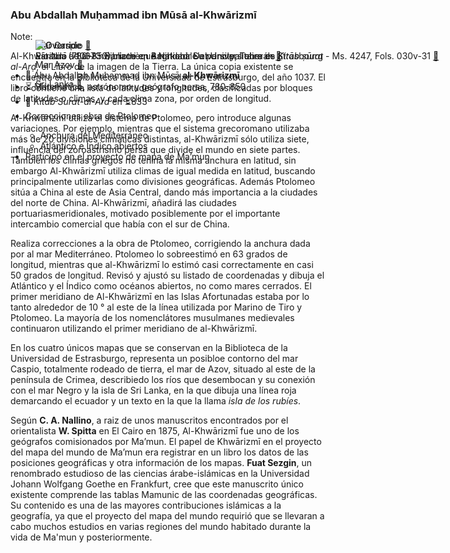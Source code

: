 ### Abu Abdallah Muḥammad ibn Mūsā al-Khwārizmī

<div class="containerSlide">
	<div class="layout-2col fragment fade-out" style="position:absolute;" data-fragment-index="0">
		<figure>
			<img class="plain" data-src="images/khwarizmi.png" alt="Override">
			<figcaption>
				Estatua de al-Khwarizmi en Amirkabir University, Teherán
				<a href="https://commons.wikimedia.org/wiki/File:Khwarizmi_Amirkabir_University_of_Technology.png" target="_blank">🔗</a>
			</figcaption>
		</figure>
		<ul>
			<li>👳 Abu Abdallah Muḥammad ibn Mūsā <strong>al-Khwārizmī</strong></li>
			<li>⏳ Matemático, astrónomo y geógrafo persa, 780-850</li>
			<li>📕 <em>Kitab Surat-al-Ard</em> en ⏳833</li>
			<li>Correcciones obra de Ptolomeo</li>
			<ul>
				<li>Anchura del Mediterráneo</li>
				<li>Atlántico e Índico abiertos</li>
			</ul>
			<li>Participó en el proyecto de mapa de Ma’mun</li>
		</ul>
	</div>
	<div class="layout-3col fragment fade-in-then-out" style="position:absolute;" data-fragment-index="0">
		<figure>
			<img class="plain"  data-src="images/khwarizmi-caspio.jpg" alt="" title="">
			<figcaption>
				Mar Caspio 
				<a 
					href="https://bvmm.irht.cnrs.fr/iiif/17086/canvas/canvas-1421993/view" 
					target="_blank" title="Mar Caspio - 1037 - Bibliothèque Nationale et Universitaire de Strasbourg - Ms. 4247, Fold 021v">🔗
				</a>
			</figcaption>
		</figure>
		<figure>
			<img class="plain" data-src="images/khwarizmi-azov.jpg" alt="" title="">
			<figcaption>
				Mar Azov 
				<a href="https://bvmm.irht.cnrs.fr/iiif/17086/canvas/canvas-1421997/view" 
					target="_blank" 
					title="Mar Caspio - 1037 - Bibliothèque Nationale et Universitaire de Strasbourg - Ms. 4247, Fold 047v">🔗
				</a>
			</figcaption>
		</figure>
		<figure>
			<img class="plain" data-src="images/khwarizmi-srilanka.jpg" alt="" title="">
			<figcaption>
				Sri Lanka 
				<a href="https://bvmm.irht.cnrs.fr/iiif/17086/canvas/canvas-1421991/view" 
					target="_blank" 
					title="Mar Caspio - 1037 - Bibliothèque Nationale et Universitaire de Strasbourg - Ms. 4247, Fold 011v">🔗
				</a>
			</figcaption>
		</figure>
	</div>
	<div class="layout-1col fragment fade-in" style="position:absolute;" data-fragment-index="1">
		<figure>
					<img class="plain" style="max-height:55vh" data-src="images/khwarizmi-nilo.jpg" alt="Override">
					<figcaption>
						Río Nilo - 1037 - Bibliothèque Nationale et Universitaire de Strasbourg - Ms. 4247, Fols. 030v-31 
						<a href="https://bvmm.irht.cnrs.fr/iiif/17086/canvas/canvas-1421995/view" target="_blank">🔗</a>
					</figcaption>
		</figure>
	</div>	
</div>

						
Note:

Al-Khwārizmī (780-850), nace en  Baghdad. Su principal obra es *Kitāb ṣūrat al-Arḍ*, el Libro de la imagen de la Tierra. La única copia existente se encuentra en la Biblioteca de la Universidad de Estrasburgo, del año 1037. El libro contiene una lista de latitudes y longitudes, clasificadas por bloques de latitudes o climas, y cada clima zona, por orden de longitud. 

Al-Khwārizmī utiliza el sistema de Ptolomeo, pero introduce algunas variaciones. Por ejemplo, mientras que el sistema grecoromano utilizaba más de 20 divisiones climáticas distintas, al-Khwārizmī sólo utiliza siete, influencia del zoroastrismo persa que divide el mundo en siete partes. También los climas griegos no tenína la misma anchura en latitud, sin embargo  Al-Khwārizmī utiliza climas de igual medida en latitud, buscando principalmente utilizarlas como divisiones geográficas. Además  Ptolomeo sitúa a China al este de Asia Central, dando más importancia a la ciudades del norte de China. Al-Khwārizmī, añadirá las ciudades portuariasmeridionales, motivado posiblemente por el importante intercambio comercial que había con el sur de China.

Realiza correcciones a la obra de Ptolomeo, corrigiendo la anchura dada por al mar Mediterráneo. Ptolomeo lo sobreestimó en 63 grados de longitud, mientras que al-Khwārizmī lo estimó casi correctamente en casi 50 grados de longitud. Revisó y ajustó su listado de coordenadas y dibuja el Atlántico y el Índico como océanos abiertos, no como mares cerrados. El primer meridiano de Al-Khwārizmī en las Islas Afortunadas estaba por lo tanto alrededor de 10 ° al este de la línea utilizada por Marino de Tiro y Ptolomeo. La mayoría de los nomenclátores musulmanes medievales continuaron utilizando el primer meridiano de al-Khwārizmī.

En los cuatro únicos mapas que se conservan en la Biblioteca de la Universidad de Estrasburgo, representa un posibloe contorno del mar Caspio, totalmente rodeado de tierra, el mar de Azov, situado al este de la península de Crimea, describiedo los ríos que desembocan y su conexión con el mar Negro y la isla de Sri Lanka, en la que dibuja una línea roja demarcando el ecuador y un texto en la que la llama *isla de los rubíes*.

Según **C. A. Nallino**, a raiz de unos manuscritos encontrados por el orientalista **W. Spitta** en El Cairo en 1875, Al-Khwārizmī fue uno de los geógrafos comisionados por Ma’mun. El papel de Khwārizmī en el proyecto del mapa del mundo de Ma’mun era registrar en un libro los datos de las posiciones geográficas y otra información de los mapas. **Fuat Sezgin**, un renombrado estudioso de las ciencias árabe-islámicas en la Universidad Johann Wolfgang Goethe en Frankfurt, cree que este manuscrito único existente comprende las tablas Mamunic de las coordenadas geográficas. Su contenido es una de las mayores contribuciones islámicas a la geografía, ya que el proyecto del mapa del mundo requirió que se llevaran a cabo muchos estudios en varias regiones del mundo habitado durante la vida de Ma'mun y posteriormente.
